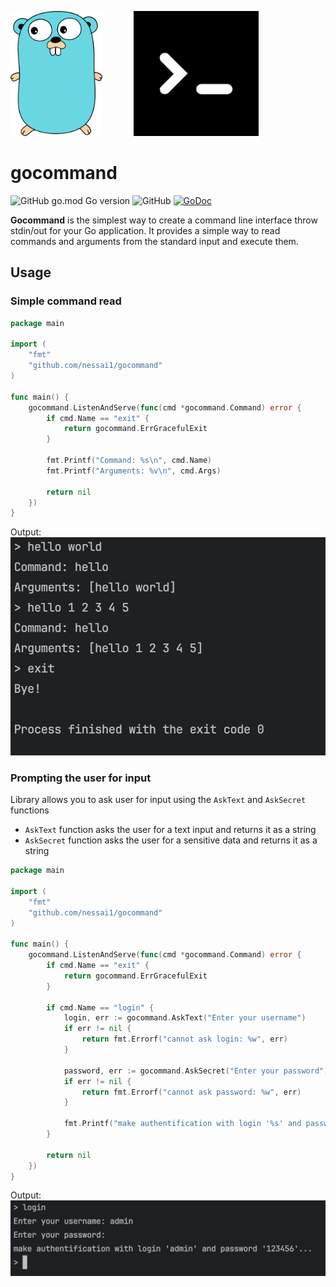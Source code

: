 
<img src="media/gopher.png" alt="image" height="200" style="margin-right: 50px"><img src="media/cmd.png" alt="image" height="200">



# gocommand
![GitHub go.mod Go version](https://img.shields.io/github/go-mod/go-version/nessai1/gocommand)
![GitHub](https://img.shields.io/github/license/nessai1/gocommand)
[![GoDoc](https://godoc.org/github.com/nessai1/gocommand?status.svg)](https://godoc.org/github.com/nessai1/gocommand)

**Gocommand** is the simplest way to create a command line interface throw stdin/out for your Go application. It provides a simple way to read commands and arguments from the standard input and execute them.

## Usage 

### Simple command read

```go
package main

import (
	"fmt"
	"github.com/nessai1/gocommand"
)

func main() {
	gocommand.ListenAndServe(func(cmd *gocommand.Command) error {
		if cmd.Name == "exit" {
			return gocommand.ErrGracefulExit
		}

		fmt.Printf("Command: %s\n", cmd.Name)
		fmt.Printf("Arguments: %v\n", cmd.Args)

		return nil
	})
}
```

Output:<br>
![shell_example_1](media/example_1.png)


### Prompting the user for input

Library allows you to ask user for input using the `AskText` and `AskSecret` functions

- `AskText` function asks the user for a text input and returns it as a string
- `AskSecret` function asks the user for a sensitive data and returns it as a string

```go
package main

import (
	"fmt"
	"github.com/nessai1/gocommand"
)

func main() {
	gocommand.ListenAndServe(func(cmd *gocommand.Command) error {
		if cmd.Name == "exit" {
			return gocommand.ErrGracefulExit
		}

		if cmd.Name == "login" {
			login, err := gocommand.AskText("Enter your username")
			if err != nil {
				return fmt.Errorf("cannot ask login: %w", err)
			}

			password, err := gocommand.AskSecret("Enter your password")
			if err != nil {
				return fmt.Errorf("cannot ask password: %w", err)
			}

			fmt.Printf("make authentification with login '%s' and password '%s'...\n", login, password)
		}

		return nil
	})
}
```

Output:<br>
![shell_example_1](media/example_2.png)

